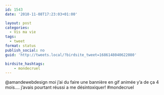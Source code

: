```yaml
---
id: 1543
date: '2010-11-08T17:23:03+01:00'

layout: post
categories:
  - Vis ma vie
tags:
  - tweet
format: status
publish_social: no
guid: 'http://tweets.local/?birdsite_tweet=1686148040622080'

birdsite_hashtags:
    - mondecruel
---
```


@amandewebdesign moi j’ai du faire une bannière en gif animée y’a de ça 4 mois…. j’avais pourtant réussi a me désintoxiquer! #mondecruel